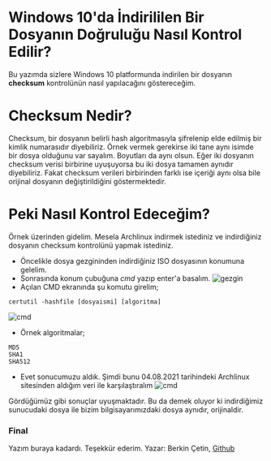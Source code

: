 # Windows 10'da İndirililen Bir Dosyanın Doğruluğu Nasıl Kontrol Edilir?

Bu yazımda sizlere Windows 10 platformunda indirilen bir dosyanın **checksum** kontrolünün nasıl yapılacağını göstereceğim.

# Checksum Nedir?
Checksum, bir dosyanın belirli hash algoritmasıyla şifrelenip elde edilmiş bir kimlik numarasıdır diyebiliriz. Örnek vermek gerekirse iki tane aynı isimde bir dosya olduğunu var sayalım. Boyutları da aynı olsun. Eğer iki dosyanın checksum verisi birbirine uyuşuyorsa bu iki dosya tamamen aynıdır diyebiliriz. Fakat checksum verileri birbirinden farklı ise içeriği aynı olsa bile orijinal dosyanın değiştirildiğini göstermektedir.

# Peki Nasıl Kontrol Edeceğim?
Örnek üzerinden gidelim. Mesela Archlinux indirmek istediniz ve indirdiğiniz dosyanın checksum kontrolünü yapmak istediniz.

- Öncelikle dosya gezgininden indirdiğiniz ISO dosyasının konumuna gelelim.
- Sonrasında konum çubuğuna *cmd* yazıp enter'a basalım.
![gezgin](https://i.ibb.co/7RJ7TjT/exp.png)
- Açılan CMD ekranında şu komutu girelim;
```
certutil -hashfile [dosyaismi] [algoritma]
```
![cmd](https://i.ibb.co/tLM3v7j/cmd.png)
- Örnek algoritmalar;
```
MD5
SHA1
SHA512
```
- Evet sonucumuzu aldık. Şimdi bunu 04.08.2021 tarihindeki Archlinux sitesinden aldığım veri ile karşılaştıralım
![cmd](https://i.ibb.co/z5gy8Q2/Screenshot-2021-08-04-at-18-31-21-Arch-Linux-Downloads.png)

Gördüğümüz gibi sonuçlar uyuşmaktadır. Bu da demek oluyor ki indirdiğimiz sunucudaki dosya ile bizim bilgisayarımızdaki dosya aynıdır, orijinaldir.

### Final
Yazım buraya kadardı. Teşekkür ederim.
Yazar: Berkin Çetin, [Github](https://github.com/darkao)
